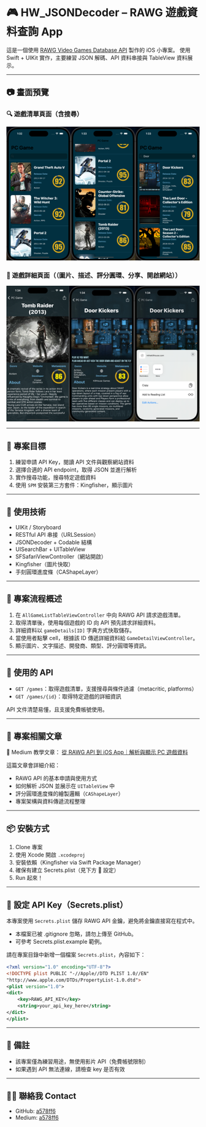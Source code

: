 # 🎮 HW_JSONDecoder – RAWG 遊戲資料查詢 App

這是一個使用 [RAWG Video Games Database API](https://rawg.io/apidocs) 製作的 iOS 小專案。
使用 Swift + UIKit 實作，主要練習 JSON 解碼、API 資料串接與 TableView 資料展示。

---

## 📷 畫面預覽

### 🔍 遊戲清單頁面（含搜尋）

![遊戲清單頁面](Screenshots/list.png)

### 📘 遊戲詳細頁面（（圖片、描述、評分圓環、分享、開啟網站））

![遊戲詳細頁面](Screenshots/detail.png)

---

## 🚀 專案目標

1. 練習申請 API Key，閱讀 API 文件與觀察網站資料
2. 選擇合適的 API endpoint，取得 JSON 並進行解析
3. 實作搜尋功能，搜尋特定遊戲資料
4. 使用 `SPM` 安裝第三方套件：Kingfisher，顯示圖片

---

## 🧩 使用技術

- UIKit / Storyboard
- RESTful API 串接（URLSession）
- JSONDecoder + Codable 結構
- UISearchBar + UITableView
- SFSafariViewController（網站開啟）
- Kingfisher（圖片快取）
- 手刻圓環進度條（CAShapeLayer）

---

## 🔄 專案流程概述

1. 在 `AllGameListTableViewController` 中向 RAWG API 請求遊戲清單。
2. 取得清單後，使用每個遊戲的 ID 向 API 預先請求詳細資料。
3. 詳細資料以 `gameDetails[ID]` 字典方式快取儲存。
4. 當使用者點擊 cell，根據該 ID 傳遞詳細資料給 `GameDetailViewController`。
5. 顯示圖片、文字描述、開發商、類型、評分圓環等資訊。

---

## 📡 使用的 API

- `GET /games`：取得遊戲清單，支援搜尋與條件過濾（metacritic, platforms）
- `GET /games/{id}`：取得特定遊戲的詳細資訊

API 文件清楚易懂，且支援免費帳號使用。

---

## 📖 專案相關文章

📘 Medium 教學文章： [從 RAWG API 到 iOS App｜解析與顯示 PC 遊戲資料](https://medium.com/%E5%BD%BC%E5%BE%97%E6%BD%98%E7%9A%84-swift-ios-app-%E9%96%8B%E7%99%BC%E6%95%99%E5%AE%A4/c68-%E5%BE%9Erawg-api%E5%88%B0ios-%E8%A7%A3%E6%9E%90%E5%92%8C%E9%A1%AF%E7%A4%BApc%E9%81%8A%E6%88%B2%E6%95%B8%E6%93%9A-6469d7a7854f)

這篇文章會詳細介紹：

- RAWG API 的基本申請與使用方式
- 如何解析 JSON 並展示在 `UITableView` 中
- 評分圓環進度條的繪製邏輯（`CAShapeLayer`）
- 專案架構與資料傳遞流程整理
---

## 📦 安裝方式

1. Clone 專案
2. 使用 Xcode 開啟 `.xcodeproj`
3. 安裝依賴（Kingfisher via Swift Package Manager）
4. 確保有建立 Secrets.plist（見下方 🔑 設定）
5. Run 起來！

---

## 🔑 設定 API Key（Secrets.plist）

本專案使用 `Secrets.plist` 儲存 RAWG API 金鑰，避免將金鑰直接寫在程式中。

- 本檔案已被 .gitignore 忽略，請勿上傳至 GitHub。
- 可參考 Secrets.plist.example 範例。

請在專案目錄中新增一個檔案 `Secrets.plist`，內容如下：

```xml
<?xml version="1.0" encoding="UTF-8"?>
<!DOCTYPE plist PUBLIC "-//Apple//DTD PLIST 1.0//EN" 
"http://www.apple.com/DTDs/PropertyList-1.0.dtd">
<plist version="1.0">
<dict>
    <key>RAWG_API_KEY</key>
    <string>your_api_key_here</string>
</dict>
</plist>
```

---

## 📝 備註

- 該專案僅為練習用途，無使用影片 API（免費帳號限制）
- 如果遇到 API 無法連線，請檢查 key 是否有效

---

## 🙋‍♂️ 聯絡我 Contact

- GitHub: [a578ff6](https://github.com/a578ff6)
- Medium: [a578ff6](https://medium.com/@a578ff6)